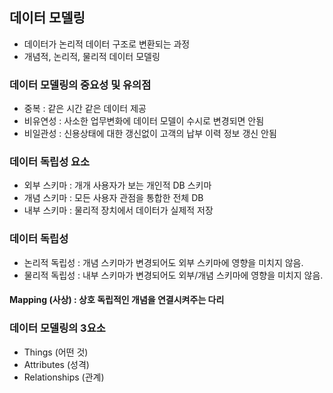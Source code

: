 ## 데이터 모델링
- 데이터가 논리적 데이터 구조로 변환되는 과정
- 개념적, 논리적, 물리적 데이터 모델링

### 데이터 모델링의 중요성 및 유의점
- 중복 : 같은 시간 같은 데이터 제공
- 비유연성 : 사소한 업무변화에 데이터 모델이 수시로 변경되면 안됨
- 비일관성 : 신용상태에 대한 갱신없이 고객의 납부 이력 정보 갱신 안됨

### 데이터 독립성 요소 
- 외부 스키마 : 개개 사용자가 보는 개인적 DB 스키마
- 개념 스키마 : 모든 사용자 관점을 통합한 전체 DB
- 내부 스키마 : 물리적 장치에서 데이터가 실제적 저장

### 데이터 독립성 
- 논리적 독립성 : 개념 스키마가 변경되어도 외부 스키마에 영향을 미치지 않음.
- 물리적 독립성 : 내부 스키마가 변경되어도 외부/개념 스키마에 영향을 미치지 않음.

#### Mapping (사상) : 상호 독립적인 개념을 연결시켜주는 다리

### 데이터 모델링의 3요소 
- Things (어떤 것)
- Attributes (성격)
- Relationships (관계)
